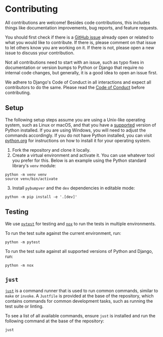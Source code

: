 # Contributing

All contributions are welcome! Besides code contributions, this includes things like documentation improvements, bug reports, and feature requests.

You should first check if there is a [GitHub issue](https://github.com/joshuadavidthomas/pybumpver/issues) already open or related to what you would like to contribute. If there is, please comment on that issue to let others know you are working on it. If there is not, please open a new issue to discuss your contribution.

Not all contributions need to start with an issue, such as typo fixes in documentation or version bumps to Python or Django that require no internal code changes, but generally, it is a good idea to open an issue first.

We adhere to Django's Code of Conduct in all interactions and expect all contributors to do the same. Please read the [Code of Conduct](https://www.djangoproject.com/conduct/) before contributing.

## Setup

The following setup steps assume you are using a Unix-like operating system, such as Linux or macOS, and that you have a [supported](#requirements) version of Python installed. If you are using Windows, you will need to adjust the commands accordingly. If you do not have Python installed, you can visit [python.org](https://www.python.org/) for instructions on how to install it for your operating system.

1. Fork the repository and clone it locally.
2. Create a virtual environment and activate it. You can use whatever tool you prefer for this. Below is an example using the Python standard library's `venv` module:

```shell
python -m venv venv
source venv/bin/activate
```

3. Install `pybumpver` and the `dev` dependencies in editable mode:

```shell
python -m pip install -e '.[dev]'
```

## Testing

We use [`pytest`](https://docs.pytest.org/) for testing and [`nox`](https://nox.thea.codes/) to run the tests in multiple environments.

To run the test suite against the current environment, run:

```shell
python -m pytest
```

To run the test suite against all supported versions of Python and Django, run:

```shell
python -m nox
```

## `just`

[`just`](https://github.com/casey/just) is a command runner that is used to run common commands, similar to `make` or `invoke`. A `Justfile` is provided at the base of the repository, which contains commands for common development tasks, such as running the test suite or linting.

To see a list of all available commands, ensure `just` is installed and run the following command at the base of the repository:

```shell
just
```
